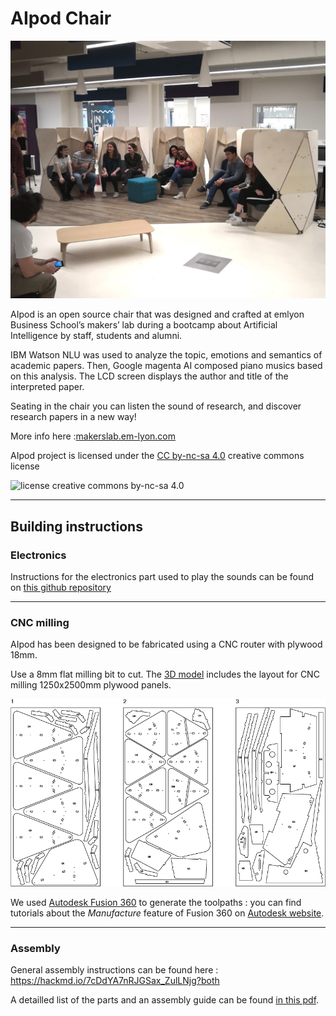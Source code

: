 # AIpod Chair

![AIpod cosy chair](img/IMG_20190313_185002.jpg)

AIpod is an open source chair that was designed and crafted at emlyon Business School’s makers’ lab during a bootcamp about Artificial Intelligence by staff, students and alumni.

IBM Watson NLU was used to analyze the topic, emotions and semantics of academic papers. Then, Google magenta AI composed piano musics based on this analysis. The LCD screen displays the author and title of the interpreted paper.

Seating in the chair you can listen the sound of research, and discover research papers in a new way!

More info here :[makerslab.em-lyon.com](http://makerslab.em-lyon.com/)

AIpod project is licensed under the [CC by-nc-sa 4.0](https://creativecommons.org/licenses/by-nc-sa/4.0/) creative commons license

![license creative commons by-nc-sa 4.0](https://i.creativecommons.org/l/by-nc-sa/4.0/88x31.png)

---

## Building instructions

### Electronics

Instructions for the electronics part used to play the sounds can be found on [this github repository](https://github.com/emlyon/aipod/blob/master/README.md)

---

### CNC milling

AIpod has been designed to be fabricated using a CNC router with plywood 18mm.

Use a 8mm flat milling bit to cut. The [3D model](AIpod_chair.3dm) includes the layout for CNC milling 1250x2500mm plywood panels.

![AIpod_layout_preview](img/AIpod_layout_preview.png)

We used [Autodesk Fusion 360](https://www.autodesk.com/products/fusion-360/overview) to generate the toolpaths : you can find tutorials about the _Manufacture_ feature of Fusion 360 on [Autodesk website](https://f360ap.autodesk.com/courses#creating-toolpaths-and-programs-cam).

---

### Assembly

General assembly instructions can be found here : https://hackmd.io/7cDdYA7nRJGSax_ZulLNjg?both

A detailled list of the parts and an assembly guide can be found [in this pdf](AIpod_chair_assembly.pdf).
